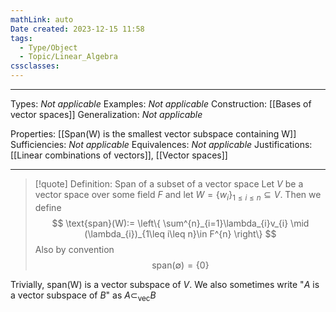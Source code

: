 ```yaml
---
mathLink: auto
Date created: 2023-12-15 11:58
tags:
  - Type/Object
  - Topic/Linear_Algebra
cssclasses:
---
```


---  

Types: _Not applicable_
Examples: _Not applicable_
Construction: [[Bases of vector spaces]]
Generalization: _Not applicable_

Properties: [[Span(W) is the smallest vector subspace containing W]]
Sufficiencies: _Not applicable_
Equivalences: _Not applicable_
Justifications: [[Linear combinations of vectors]], [[Vector spaces]]

---

> [!quote] Definition: Span of a subset of a vector space
> Let $V$ be a vector space over some field $F$ and let $W=\{ w_{i} \}_{1\leq i\leq n}\subseteq V$. Then we define $$ \text{span}(W):= \left\{ \sum^{n}_{i=1}\lambda_{i}v_{i} \mid (\lambda_{i})_{1\leq i\leq n}\in F^{n} \right\} $$
> Also by convention $$ \text{span}(\emptyset)=\{ 0 \} $$

Trivially, $\text{span(W)}$ is a vector subspace of $V$. We also sometimes write "$A$ is a vector subspace of $B$" as $A\subset_{\text{vec}}B$
